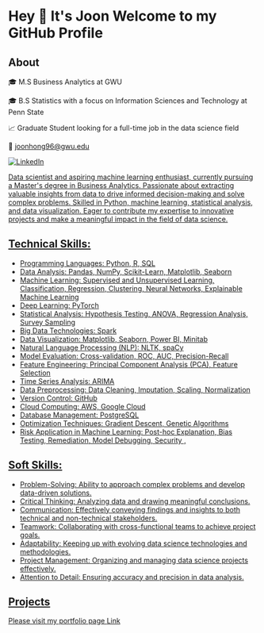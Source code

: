 # Hey 👋 It's Joon Welcome to my GitHub Profile

## About

🎓 M.S Business Analytics at GWU

🎓 B.S Statistics with a focus on Information Sciences and Technology at Penn State

📈 Graduate Student looking for a full-time job in the data science field

📧 joonhong96@gwu.edu

<a href="https://www.linkedin.com/in/joonkyuhong/" target="_blank"><img src="https://img.shields.io/badge/LinkedIn-%230077B5.svg?&style=flat-square&logo=linkedin&logoColor=white" alt="LinkedIn">


Data scientist and aspiring machine learning enthusiast, currently pursuing a Master's degree in Business Analytics. Passionate about extracting valuable insights from data to drive informed decision-making and solve complex problems. Skilled in Python, machine learning, statistical analysis, and data visualization. Eager to contribute my expertise to innovative projects and make a meaningful impact in the field of data science.

## Technical Skills:

- Programming Languages: Python, R, SQL
- Data Analysis: Pandas, NumPy, Scikit-Learn, Matplotlib, Seaborn
- Machine Learning: Supervised and Unsupervised Learning, Classification, Regression, Clustering, Neural Networks, Explainable Machine Learning
- Deep Learning: PyTorch
- Statistical Analysis: Hypothesis Testing, ANOVA, Regression Analysis, Survey Sampling
- Big Data Technologies: Spark
- Data Visualization: Matplotlib, Seaborn, Power BI, Minitab
- Natural Language Processing (NLP): NLTK, spaCy
- Model Evaluation: Cross-validation, ROC, AUC, Precision-Recall
- Feature Engineering: Principal Component Analysis (PCA), Feature Selection
- Time Series Analysis: ARIMA
- Data Preprocessing: Data Cleaning, Imputation, Scaling, Normalization
- Version Control: GitHub
- Cloud Computing: AWS, Google Cloud
- Database Management: PostgreSQL
- Optimization Techniques: Gradient Descent, Genetic Algorithms
- Risk Application in Machine Learning: Post-hoc Explanation, Bias Testing, Remediation, Model Debugging, Security
, 


## Soft Skills:

- Problem-Solving: Ability to approach complex problems and develop data-driven solutions.
- Critical Thinking: Analyzing data and drawing meaningful conclusions.
- Communication: Effectively conveying findings and insights to both technical and non-technical stakeholders.
- Teamwork: Collaborating with cross-functional teams to achieve project goals.
- Adaptability: Keeping up with evolving data science technologies and methodologies.
- Project Management: Organizing and managing data science projects effectively.
- Attention to Detail: Ensuring accuracy and precision in data analysis.


## Projects 

Please visit my portfolio page [Link](https://github.com/jfh5580/data-science-portfolio/blob/main/README.md)

